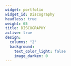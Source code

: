 ```yaml
---
widget: portfolio
widget_id: Discography
headless: true
weight: 65
title: DISCOGRAPHY
active: true
design:
  columns: "2"
  background:
    text_color_light: false
    image_darken: 0
---
```

